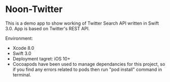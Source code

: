 # Noon-Twitter

This is a demo app to show working of Twitter Search API written in Swift 3.0. App is based on Twitter's REST API.

Environment:

- Xcode 8.0
- Swift 3.0
- Deployment tagret: iOS 10+
- Cocoapods have been used to manage dependancies for this project, so if you find any errors related to pods then run 
"pod install" command in terminal.
